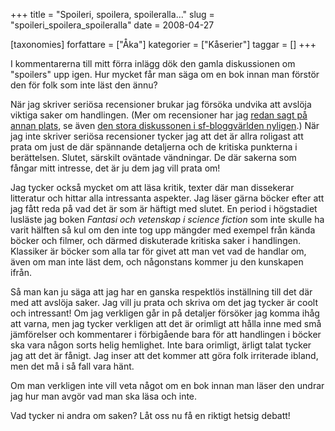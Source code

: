 +++
title = "Spoileri, spoilera, spoileralla..."
slug = "spoileri_spoilera_spoileralla"
date = 2008-04-27

[taxonomies]
forfattare = ["Åka"]
kategorier = ["Kåserier"]
taggar = []
+++

I kommentarerna till mitt förra inlägg dök den gamla diskussionen om
"spoilers" upp igen. Hur mycket får man säga om en bok innan man förstör den
för folk som inte läst den ännu?

När jag skriver seriösa recensioner brukar jag försöka undvika att avslöja
viktiga saker om handlingen. (Mer om recensioner har jag [redan sagt på annan
plats](http://sfweb.dang.se/h/blog/2007/01/hur-jag-skriver-recensioner.html),
se även [den stora diskussonen i sf-bloggvärlden
nyligen](http://vectoreditors.wordpress.com/2008/03/30/well-that-makes-life-easier).)
När jag inte skriver seriösa recensioner tycker jag att det är allra roligast
att prata om just de där spännande detaljerna och de kritiska punkterna i
berättelsen. Slutet, särskilt oväntade vändningar. De där sakerna som fångar
mitt intresse, det är ju dem jag vill prata om!

Jag tycker också mycket om att läsa kritik, texter där man dissekerar
litteratur och hittar alla intressanta aspekter. Jag läser gärna böcker efter
att jag fått reda på vad det är som är häftigt med slutet. En period i
högstadiet lusläste jag boken _Fantasi och vetenskap i science fiction_ som
inte skulle ha varit hälften så kul om den inte tog upp mängder med exempel
från kända böcker och filmer, och därmed diskuterade kritiska saker i
handlingen. Klassiker är böcker som alla tar för givet att man vet vad de
handlar om, även om man inte läst dem, och någonstans kommer ju den kunskapen
ifrån.

Så man kan ju säga att jag har en ganska respektlös inställning till det där
med att avslöja saker. Jag vill ju prata och skriva om det jag tycker är
coolt och intressant! Om jag verkligen går in på detaljer försöker jag komma
ihåg att varna, men jag tycker verkligen att det är orimligt att hålla inne
med små jämförelser och kommentarer i förbigående bara för att handlingen i
böcker ska vara någon sorts helig hemlighet. Inte bara orimligt, ärligt talat
tycker jag att det är fånigt. Jag inser att det kommer att göra folk
irriterade ibland, men det må i så fall vara hänt.

Om man verkligen inte vill veta något om en bok innan man läser den undrar
jag hur man avgör vad man ska läsa och inte.

Vad tycker ni andra om saken? Låt oss nu få en riktigt hetsig debatt!
